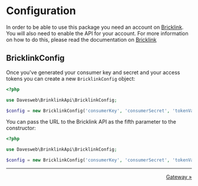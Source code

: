 # Configuration

In order to be able to use this package you need an account on [Bricklink](https://bricklink.com). You will also need 
to enable the API for your account. For more information on how to do this, please read the documentation on 
[Bricklink](https://www.bricklink.com/v3/api.page)

## BricklinkConfig

Once you've generated your consumer key and secret and your access tokens you can create a new `BricklinkConfig` object:

```php
<?php

use Davesweb\BrinklinkApi\BricklinkConfig;

$config = new BricklinkConfig('consumerKey', 'consumerSecret', 'tokenValue', 'tokenSecret');
```

You can pass the URL to the Bricklink API as the fifth parameter to the constructor:

```php
<?php

use Davesweb\BrinklinkApi\BricklinkConfig;

$config = new BricklinkConfig('consumerKey', 'consumerSecret', 'tokenValue', 'tokenSecret', 'https://api.bricklink.com/api/store/v1');
```

---
<div style="overflow:auto;">
    <div style="float: left;"> </div>
    <div style="float: right;"><a href="gateway.html">Gateway &raquo;</a></div>
</div>